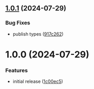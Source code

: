 ## [1.0.1](https://github.com/eik-lib/sink-file-system/compare/v1.0.0...v1.0.1) (2024-07-29)


### Bug Fixes

* publish types ([917c262](https://github.com/eik-lib/sink-file-system/commit/917c262010855c689ec762fe76cd1cabfa4dcf7f))

# 1.0.0 (2024-07-29)


### Features

* initial release ([1c00ec5](https://github.com/eik-lib/sink-file-system/commit/1c00ec533dbec7d08a05ef1b7f9a3575a34db01a))

